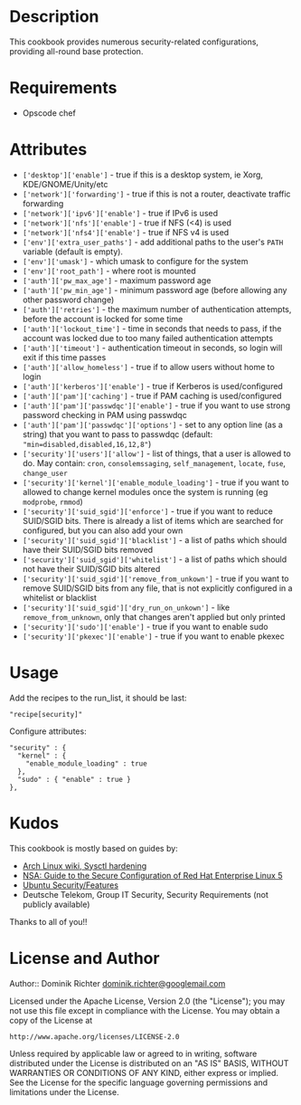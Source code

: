 Description
===========

This cookbook provides numerous security-related configurations, providing all-round base protection.

Requirements
============

* Opscode chef

Attributes
==========

* `['desktop']['enable']` - true if this is a desktop system, ie Xorg, KDE/GNOME/Unity/etc
* `['network']['forwarding']` - true if this is not a router, deactivate traffic forwarding
* `['network']['ipv6']['enable']` - true if IPv6 is used
* `['network']['nfs']['enable']` - true if NFS (<4) is used
* `['network']['nfs4']['enable']` - true if NFS v4 is used
* `['env']['extra_user_paths']` - add additional paths to the user's `PATH` variable (default is empty). 
* `['env']['umask']` - which umask to configure for the system
* `['env']['root_path']` - where root is mounted
* `['auth']['pw_max_age']` - maximum password age
* `['auth']['pw_min_age']` - minimum password age (before allowing any other password change)
* `['auth']['retries']` - the maximum number of authentication attempts, before the account is locked for some time
* `['auth']['lockout_time']` - time in seconds that needs to pass, if the account was locked due to too many failed authentication attempts
* `['auth']['timeout']` - authentication timeout in seconds, so login will exit if this time passes
* `['auth']['allow_homeless']` - true if to allow users without home to login
* `['auth']['kerberos']['enable']` - true if Kerberos is used/configured
* `['auth']['pam']['caching']` - true if PAM caching is used/configured
* `['auth']['pam']['passwdqc']['enable']` - true if you want to use strong password checking in PAM using passwdqc
* `['auth']['pam']['passwdqc']['options']` - set to any option line (as a string) that you want to pass to passwdqc (default: `"min=disabled,disabled,16,12,8"`)
* `['security']['users']['allow']` - list of things, that a user is allowed to do. May contain: `cron`, `consolemssaging`, `self_management`, `locate`, `fuse`, `change_user`
* `['security']['kernel']['enable_module_loading']` - true if you want to allowed to change kernel modules once the system is running (eg `modprobe`, `rmmod`)
* `['security']['suid_sgid']['enforce']` - true if you want to reduce SUID/SGID bits. There is already a list of items which are searched for configured, but you can also add your own
* `['security']['suid_sgid']['blacklist']` - a list of paths which should have their SUID/SGID bits removed 
* `['security']['suid_sgid']['whitelist']` - a list of paths which should not have their SUID/SGID bits altered
* `['security']['suid_sgid']['remove_from_unkown']` - true if you want to remove SUID/SGID bits from any file, that is not explicitly configured in a whitelist or blacklist
* `['security']['suid_sgid']['dry_run_on_unkown']` - like `remove_from_unknown`, only that changes aren't applied but only printed
* `['security']['sudo']['enable']` - true if you want to enable sudo
* `['security']['pkexec']['enable']` - true if you want to enable pkexec

Usage
=====

Add the recipes to the run_list, it should be last:
    
    "recipe[security]"

Configure attributes:

    "security" : {
      "kernel" : {
        "enable_module_loading" : true
      },
      "sudo" : { "enable" : true }
    },


Kudos
=====

This cookbook is mostly based on guides by:

* [Arch Linux wiki, Sysctl hardening](https://wiki.archlinux.org/index.php/Sysctl)
* [NSA: Guide to the Secure Configuration of Red Hat Enterprise Linux 5](http://www.nsa.gov/ia/_files/os/redhat/rhel5-pamphlet-i731.pdf)
* [Ubuntu Security/Features](https://wiki.ubuntu.com/Security/Features)
* Deutsche Telekom, Group IT Security, Security Requirements (not publicly available)

Thanks to all of you!!



License and Author
==================
Author:: Dominik Richter <dominik.richter@googlemail.com>

Licensed under the Apache License, Version 2.0 (the "License");
you may not use this file except in compliance with the License.
You may obtain a copy of the License at

    http://www.apache.org/licenses/LICENSE-2.0

Unless required by applicable law or agreed to in writing, software
distributed under the License is distributed on an "AS IS" BASIS,
WITHOUT WARRANTIES OR CONDITIONS OF ANY KIND, either express or implied.
See the License for the specific language governing permissions and
limitations under the License.
